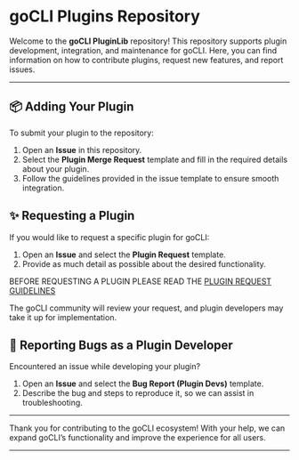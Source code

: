 # goCLI Plugins Repository

Welcome to the **goCLI PluginLib** repository! This repository supports plugin development, integration, and maintenance for goCLI. Here, you can find information on how to contribute plugins, request new features, and report issues.

---

## 📦 Adding Your Plugin

To submit your plugin to the repository:
1. Open an **Issue** in this repository.
2. Select the **Plugin Merge Request** template and fill in the required details about your plugin.
3. Follow the guidelines provided in the issue template to ensure smooth integration.

## ✨ Requesting a Plugin

If you would like to request a specific plugin for goCLI:
1. Open an **Issue** and select the **Plugin Request** template.
2. Provide as much detail as possible about the desired functionality.

BEFORE REQUESTING A PLUGIN PLEASE READ THE [PLUGIN REQUEST GUIDELINES](https://github.com/LewdLillyVT/PluginLib/wiki/Plugin-requests)

The goCLI community will review your request, and plugin developers may take it up for implementation.

## 🐛 Reporting Bugs as a Plugin Developer

Encountered an issue while developing your plugin? 
1. Open an **Issue** and select the **Bug Report (Plugin Devs)** template.
2. Describe the bug and steps to reproduce it, so we can assist in troubleshooting.

---

Thank you for contributing to the goCLI ecosystem! With your help, we can expand goCLI’s functionality and improve the experience for all users.

---

